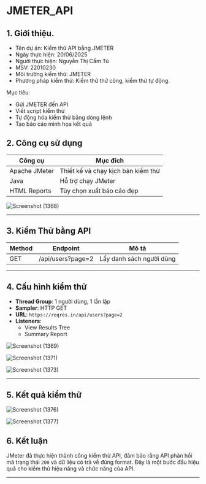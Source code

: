 # JMETER_API

## 1. Giới thiệu.

- Tên dự án: Kiểm thử API bằng JMETER
- Ngày thực hiện: 20/06/2025
- Người thực hiện: Nguyễn Thị Cẩm Tú
- MSV: 22010230
- Môi trường  kiểm thử: JMETER
- Phương pháp kiểm thử: Kiểm thử thử công, kiểm thử tự động.

Mục tiêu:
- Gửi JMETER đến API
- Viết script kiểm thử
- Tự động hóa kiểm thử bằng dòng lệnh
- Tạo báo cáo minh họa kết quả

## 2. Công cụ sử dụng

| Công cụ | Mục đích |
|--------|----------|
| Apache JMeter | Thiết kế và chạy kịch bản kiểm thử |
| Java | Hỗ trợ chạy JMeter |
| HTML Reports | Tùy chọn xuất báo cáo đẹp |

![Screenshot (1368)](https://github.com/user-attachments/assets/f6b2f876-4731-4a99-ae57-2b93e35faf47)

---

## 3. Kiểm Thử bằng API

| Method | Endpoint                      | Mô tả                        |
|--------|-------------------------------|------------------------------|
| GET    | /api/users?page=2            | Lấy danh sách người dùng     |

---

## 4. Cấu hình kiểm thử

- **Thread Group**: 1 người dùng, 1 lần lặp
- **Sampler**: HTTP GET
- **URL**: `https://reqres.in/api/users?page=2`
- **Listeners**:
  - View Results Tree
  - Summary Report

![Screenshot (1369)](https://github.com/user-attachments/assets/2a59ce8b-bb90-4d3c-bc56-34d1353fcaa1)

![Screenshot (1371)](https://github.com/user-attachments/assets/2db4b8be-bcd7-4e59-9205-b2fb652ca26b)

![Screenshot (1373)](https://github.com/user-attachments/assets/7ef52ff4-abca-4ce7-814b-efce00c7a637)


---

## 5. Kết quả kiểm thử

![Screenshot (1376)](https://github.com/user-attachments/assets/8b078f56-a18a-4ddc-b20d-048ff956ff5b)

![Screenshot (1377)](https://github.com/user-attachments/assets/649699c3-373e-4a77-a973-40c2c359685f)


## 6. Kết luận

JMeter đã thực hiện thành công kiểm thử API, đảm bảo rằng API phản hồi mã trạng thái `200` và dữ liệu có trả về đúng format. Đây là một bước đầu hiệu quả cho kiểm thử hiệu năng và chức năng của API.

---



